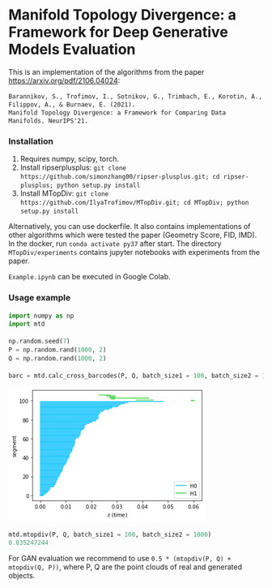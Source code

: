 # Manifold Topology Divergence: a Framework for Deep Generative Models Evaluation

This is an implementation of the algorithms from the paper https://arxiv.org/pdf/2106.04024:

```
Barannikov, S., Trofimov, I., Sotnikov, G., Trimbach, E., Korotin, A., Filippov, A., & Burnaev, E. (2021).
Manifold Topology Divergence: a Framework for Comparing Data Manifolds. NeurIPS'21.
```

### Installation
1. Requires numpy, scipy, torch.
2. Install ripserplusplus:
```git clone https://github.com/simonzhang00/ripser-plusplus.git; cd ripser-plusplus; python setup.py install```
4. Install MTopDiv:
```git clone https://github.com/IlyaTrofimov/MTopDiv.git; cd MTopDiv; python setup.py install```

Alternatively, you can use dockerfile. It also contains implementations of other algorithms which were tested the paper (Geometry Score, FID, IMD).
In the docker, run ```conda activate py37``` after start. The directory ```MTopDiv/experiments``` contains jupyter notebooks with experiments from the paper.

```Example.ipynb``` can be executed in Google Colab. 

### Usage example
```python
import numpy as np
import mtd

np.random.seed(7)
P = np.random.rand(1000, 2)
Q = np.random.rand(1000, 2)

barc = mtd.calc_cross_barcodes(P, Q, batch_size1 = 100, batch_size2 = 1000)
```

![basic_barcode](assets/basic_barcode.png)

```python
mtd.mtopdiv(P, Q, batch_size1 = 100, batch_size2 = 1000)
0.035247244
```

For GAN evaluation we recommend to use ```0.5 * (mtopdiv(P, Q) + mtopdiv(Q, P))```, where P, Q are the point clouds of real and generated objects.
